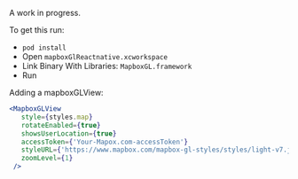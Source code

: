 A work in progress.

To get this run:
* `pod install`
* Open `mapboxGlReactnative.xcworkspace`
* Link Binary With Libraries: `MapboxGL.framework`
* Run

Adding a mapboxGLView:
```jsx
<MapboxGLView
   style={styles.map}
   rotateEnabled={true}
   showsUserLocation={true}
   accessToken={'Your-Mapox.com-accessToken'}
   styleURL={'https://www.mapbox.com/mapbox-gl-styles/styles/light-v7.json'}
   zoomLevel={1}
 />
 ```
